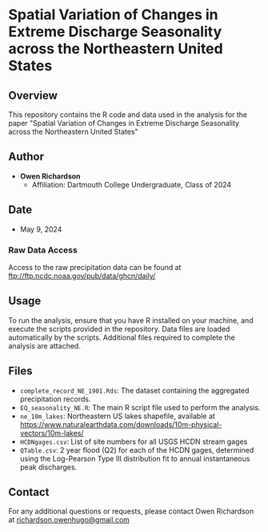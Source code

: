 # Spatial Variation of Changes in Extreme Discharge Seasonality across the Northeastern United States

## Overview
This repository contains the R code and data used in the analysis for the paper "Spatial Variation of Changes in Extreme Discharge Seasonality across the Northeastern United States" 

## Author
- **Owen Richardson**
  - Affiliation: Dartmouth College Undergraduate, Class of 2024

## Date
- May 9, 2024

### Raw Data Access
Access to the raw precipitation data can be found at ftp://ftp.ncdc.noaa.gov/pub/data/ghcn/daily/

## Usage
To run the analysis, ensure that you have R installed on your machine, and execute the scripts provided in the repository. Data files are loaded automatically by the scripts.
Additional files required to complete the analysis are attached.

## Files
- `complete_record_NE_1901.Rds`: The dataset containing the aggregated precipitation records.
- `EQ_seasonality_NE.R`: The main R script file used to perform the analysis.
- `ne_10m_lakes`: Northeastern US lakes shapefile, available at https://www.naturalearthdata.com/downloads/10m-physical-vectors/10m-lakes/
- `HCDNgages.csv`: List of site numbers for all USGS HCDN stream gages
- `QTable.csv`: 2 year flood (Q2) for each of the HCDN gages, determined using the Log-Pearson Type III distribution fit to annual instantaneous peak discharges.

## Contact
For any additional questions or requests, please contact Owen Richardson at richardson.owenhugo@gmail.com
